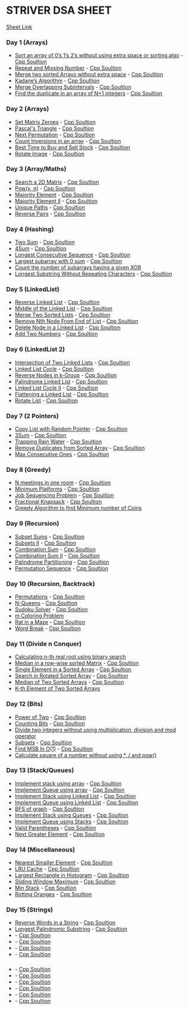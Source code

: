 # STRIVER DSA SHEET

[Sheet Link](https://docs.google.com/document/d/1JLKCaz4n4YtYdQ1bJF1X46BKbxldedb6N1OMiXh9Dmo/edit?usp=sharing)

### Day 1 (Arrays)

- [Sort an array of 0’s 1’s 2’s without using extra space or sorting algo](https://leetcode.com/problems/sort-colors/) - [Cpp Soultion](./Day-1/Sort%20Colors.cpp)
- [Repeat and Missing Number](https://www.geeksforgeeks.org/find-a-repeating-and-a-missing-number/) - [Cpp Soultion](./Day-1/Find%20Missing%20And%20Repeating.cpp)
- [Merge two sorted Arrays without extra space](https://www.geeksforgeeks.org/efficiently-merging-two-sorted-arrays-with-o1-extra-space/) - [Cpp Soultion](./Day-1/Merge%20Two%20Sorted%20Arrays.cpp)
- [Kadane’s Algorithm](https://leetcode.com/problems/maximum-subarray/) - [Cpp Soultion](./Day-1/Maximum%20Subarray.cpp)
- [Merge Overlapping Subintervals](https://leetcode.com/problems/merge-intervals/) - [Cpp Soultion](./Day-1/Merge%20Intervals.cpp)
- [Find the duplicate in an array of N+1 integers](https://leetcode.com/problems/find-the-duplicate-number/solution/) - [Cpp Soultion](./Day-1/Find%20the%20Duplicate%20Number.cpp)

### Day 2 (Arrays)

- [Set Matrix Zeroes](https://leetcode.com/problems/set-matrix-zeroes/) - [Cpp Soultion](./Day-2/Set%20Matrix%20Zeroes.cpp)
- [Pascal's Triangle](https://leetcode.com/problems/pascals-triangle/) - [Cpp Soultion](./Day-2/Pascal's%20Triangle.cpp)
- [Next Permutation](https://leetcode.com/problems/next-permutation/) - [Cpp Soultion](./Day-2/Next%20Permutation.cpp)
- [Count Inversions in an array](https://www.geeksforgeeks.org/counting-inversions/) - [Cpp Soultion](./Day-2/Count%20Inversions.cpp)
- [Best Time to Buy and Sell Stock](https://leetcode.com/problems/best-time-to-buy-and-sell-stock/) - [Cpp Soultion](./Day-2/Best%20Time%20to%20Buy%20and%20Sell%20Stock.cpp)
- [Rotate Image](https://leetcode.com/problems/rotate-image/) - [Cpp Soultion](./Day-2/Rotate%20Image.cpp)

### Day 3 (Array/Maths)

- [Search a 2D Matrix](https://leetcode.com/problems/search-a-2d-matrix/) - [Cpp Soultion](./Day-3/Search%20a%202D%20Matrix.cpp)
- [Pow(x, n)](https://leetcode.com/problems/powx-n/) - [Cpp Soultion](./Day-3/Powxn.cpp)
- [Majority Element](https://leetcode.com/problems/majority-element/) - [Cpp Soultion](./Day-3/Majority%20Element.cpp)
- [Majority Element II](https://leetcode.com/problems/majority-element-ii/) - [Cpp Soultion](./Day-3/Majority%20Element%20II.cpp)
- [Unique Paths](https://leetcode.com/problems/unique-paths/) - [Cpp Soultion](./Day-3/Unique%20Paths.cpp)
- [Reverse Pairs](https://leetcode.com/problems/reverse-pairs/) - [Cpp Soultion](./Day-3/Reverse%20Pairs.cpp)

### Day 4 (Hashing)

- [Two Sum](https://leetcode.com/problems/two-sum/) - [Cpp Soultion](./Day-4/Two%20Sum.cpp)
- [4Sum](https://leetcode.com/problems/4sum/) - [Cpp Soultion](./Day-4/4Sum.cpp)
- [Longest Consecutive Sequence](https://leetcode.com/problems/longest-consecutive-sequence/) - [Cpp Soultion](./Day-4/Longest%20Consecutive%20Sequence.cpp)
- [Largest subarray with 0 sum](https://practice.geeksforgeeks.org/problems/largest-subarray-with-0-sum/1#) - [Cpp Soultion](./Day-4/Largest%20subarray%20with%200%20sum.cpp)
- [Count the number of subarrays having a given XOR](https://www.geeksforgeeks.org/count-number-subarrays-given-xor/)
- [Longest Substring Without Repeating Characters](https://leetcode.com/problems/longest-substring-without-repeating-characters/) - [Cpp Soultion](./Day-4/Longest%20Substring%20Without%20Repeating%20Characters.cpp)

### Day 5 (LinkedList)

- [Reverse Linked List](https://leetcode.com/problems/reverse-linked-list/) - [Cpp Soultion](./Day-5/Reverse%20Linked%20List.cpp)
- [Middle of the Linked List](https://leetcode.com/problems/middle-of-the-linked-list/) - [Cpp Soultion](./Day-5/Middle%20of%20the%20Linked%20List.cpp)
- [Merge Two Sorted Lists](https://leetcode.com/problems/merge-two-sorted-lists/) - [Cpp Soultion](./Day-5/Merge%20Two%20Sorted%20Lists.cpp)
- [Remove Nth Node From End of List](https://leetcode.com/problems/remove-nth-node-from-end-of-list/submissions/) - [Cpp Soultion](./Day-5/Remove%20Nth%20Node%20From%20End%20of%20List.cpp)
- [Delete Node in a Linked List](https://leetcode.com/problems/delete-node-in-a-linked-list/) - [Cpp Soultion](./Day-5/Delete%20Node%20in%20a%20Linked%20List.cpp)
- [Add Two Numbers](https://leetcode.com/problems/add-two-numbers/) - [Cpp Soultion](./Day-5/Add%20Two%20Numbers.cpp)

### Day 6 (LinkedList 2)

- [Intersection of Two Linked Lists](https://leetcode.com/problems/intersection-of-two-linked-lists/) - [Cpp Soultion](./Day-6/Intersection%20of%20Two%20Linked%20Lists.cpp)
- [Linked List Cycle](https://leetcode.com/problems/linked-list-cycle/) - [Cpp Soultion](./Day-6/Linked%20List%20Cycle.cpp)
- [Reverse Nodes in k-Group](https://leetcode.com/problems/reverse-nodes-in-k-group/) - [Cpp Soultion](./Day-6/Reverse%20Nodes%20in%20k-Group.cpp)
- [Palindrome Linked List](https://leetcode.com/problems/palindrome-linked-list/) - [Cpp Soultion](./Day-6/Palindrome%20Linked%20List.cpp)
- [Linked List Cycle II](https://leetcode.com/problems/linked-list-cycle-ii/) - [Cpp Soultion](./Day-6/Linked%20List%20Cycle%20II.cpp)
- [Flattening a Linked List](https://practice.geeksforgeeks.org/problems/flattening-a-linked-list/1#) - [Cpp Soultion](./Day-6/Flattening%20a%20Linked%20List.cpp)
- [Rotate List](https://leetcode.com/problems/rotate-list/) - [Cpp Soultion](./Day-6/Rotate%20List.cpp)

### Day 7 (2 Pointers)

- [Copy List with Random Pointer](https://leetcode.com/problems/copy-list-with-random-pointer/) - [Cpp Soultion](./Day-7/Copy%20List%20ith%20Random%20Pointer.cpp)
- [3Sum](https://leetcode.com/problems/3sum/) - [Cpp Soultion](./Day-7/3Sum.cpp)
- [Trapping Rain Water](https://leetcode.com/problems/trapping-rain-water/) - [Cpp Soultion](./Day-7/Trapping%20Rain%20Water.cpp)
- [Remove Duplicates from Sorted Array](https://leetcode.com/problems/remove-duplicates-from-sorted-array/) - [Cpp Soultion](./Day-7/Remove%20Duplicates.cpp)
- [Max Consecutive Ones](https://leetcode.com/problems/max-consecutive-ones/) - [Cpp Soultion](./Day-7/Max%20Consecutive%20Ones.cpp)

### Day 8 (Greedy)

- [N meetings in one room](https://practice.geeksforgeeks.org/problems/n-meetings-in-one-room-1587115620/1#) - [Cpp Soultion](./Day-8/N%20meetings%20in%20one%20room.cpp)
- [Minimum Platforms](https://practice.geeksforgeeks.org/problems/minimum-platforms-1587115620/1#) - [Cpp Soultion](./Day-8/Minimum%20Platforms.cpp)
- [Job Sequencing Problem](https://practice.geeksforgeeks.org/problems/job-sequencing-problem-1587115620/1#) - [Cpp Soultion](./Day-8/Job%20Sequencing%20Problem.cpp)
- [Fractional Knapsack](https://practice.geeksforgeeks.org/problems/fractional-knapsack-1587115620/1#) - [Cpp Soultion](./Day-8/Fractional%20Knapsack.cpp)
- [Greedy Algorithm to find Minimum number of Coins](https://www.geeksforgeeks.org/greedy-algorithm-to-find-minimum-number-of-coins/)

### Day 9 (Recursion)

- [Subset Sums](https://practice.geeksforgeeks.org/problems/subset-sums2234/1#) - [Cpp Soultion](./Day-9/Subset%20Sums.cpp)
- [Subsets II](https://leetcode.com/problems/subsets-ii/) - [Cpp Soultion](./Day-9/Subsets%20II.cpp)
- [Combination Sum](https://leetcode.com/problems/combination-sum/) - [Cpp Soultion](./Day-9/Combination%20Sum.cpp)
- [Combination Sum II](https://leetcode.com/problems/combination-sum-ii/) - [Cpp Soultion](./Day-9/Combination%20Sum%20II.cpp)
- [Palindrome Partitioning](https://leetcode.com/problems/palindrome-partitioning/) - [Cpp Soultion](./Day-9/Palindrome%20Partitioning.cpp)
- [Permutation Sequence](https://leetcode.com/problems/permutation-sequence/) - [Cpp Soultion](./Day-9/Permutation%20Sequence.cpp)

### Day 10 (Recursion, Backtrack)

- [Permutations](https://leetcode.com/problems/permutations/) - [Cpp Soultion](./Day-10/Permutations.cpp)
- [N-Queens](https://leetcode.com/problems/n-queens-ii/) - [Cpp Soultion](./Day-10/N-Queens.cpp)
- [Sudoku Solver](https://leetcode.com/problems/sudoku-solver/) - [Cpp Soultion](./Day-10/Sudoku%20Solver.cpp)
- [m Coloring Problem](https://www.geeksforgeeks.org/m-coloring-problem-backtracking-5/)
- [Rat in a Maze](https://practice.geeksforgeeks.org/problems/rat-in-a-maze-problem/1#) - [Cpp Soultion](./Day-10/Rat%20in%20a%20Maze%20Problem.cpp)
- [Word Break](https://leetcode.com/problems/word-break/) - [Cpp Soultion](./Day-10/Word%20Break.cpp)

### Day 11 (Divide n Conquer)

- [Calculating n-th real root using binary search](https://www.geeksforgeeks.org/calculating-n-th-real-root-using-binary-search/)
- [Median in a row-wise sorted Matrix](https://practice.geeksforgeeks.org/problems/median-in-a-row-wise-sorted-matrix1527/1#) - [Cpp Soultion](./Day-11/Median%20in%20a%20row-wise%20sorted%20Matrix.cpp)
- [Single Element in a Sorted Array](https://leetcode.com/problems/single-element-in-a-sorted-array/) - [Cpp Soultion](./Day-11/Single%20Element%20in%20a%20Sorted%20Array.cpp)
- [Search in Rotated Sorted Array](https://leetcode.com/problems/search-in-rotated-sorted-array/) - [Cpp Soultion](./Day-11/Search%20in%20Rotated%20Sorted%20Array.cpp)
- [Median of Two Sorted Arrays](https://leetcode.com/problems/median-of-two-sorted-arrays/) - [Cpp Soultion](./Day-11/Median%20of%20Two%20Sorted%20Arrays.cpp)
- [K-th Element of Two Sorted Arrays](https://www.geeksforgeeks.org/k-th-element-two-sorted-arrays/)

### Day 12 (Bits)

- [Power of Two](https://leetcode.com/problems/power-of-two/) - [Cpp Soultion](./Day-12/Power%20of%20Two.cpp)
- [Counting Bits](https://leetcode.com/problems/counting-bits/) - [Cpp Soultion](./Day-12/Counting%20Bits.cpp)
- [Divide two integers without using multiplication, division and mod operator](https://www.geeksforgeeks.org/divide-two-integers-without-using-multiplication-division-mod-operator/)
- [Subsets](https://leetcode.com/problems/subsets/) - [Cpp Soultion](./Day-12/Subsets.cpp)
- [Find MSB In O(1)](https://www.codingninjas.com/codestudio/problems/find-msb-in-o-1_1112570) - [Cpp Soultion](./Day-12/Find%20MSB%20In%20O1.cpp)
- [Calculate square of a number without using \*, / and pow()](https://www.geeksforgeeks.org/calculate-square-of-a-number-without-using-and-pow/)

### Day 13 (Stack/Queues)

- [Implement stack using array](https://practice.geeksforgeeks.org/problems/implement-stack-using-array/1#) - [Cpp Soultion](./Day-13/Implement%20stack%20using%20array.cpp)
- [Implement Queue using array](https://practice.geeksforgeeks.org/problems/implement-queue-using-array/1#) - [Cpp Soultion](./Day-13/Implement%20Queue%20using%20array.cpp)
- [Implement Stack using Linked List](https://practice.geeksforgeeks.org/problems/implement-stack-using-linked-list/1) - [Cpp Soultion](./Day-13/Implement%20Stack%20using%20Linked%20List.cpp)
- [Implement Queue using Linked List](https://practice.geeksforgeeks.org/problems/implement-queue-using-linked-list/1) - [Cpp Soultion](./Day-13/Implement%20Queue%20using%20Linked%20List.cpp)
- [BFS of graph](https://practice.geeksforgeeks.org/problems/bfs-traversal-of-graph/1#) - [Cpp Soultion](./Day-13/BFS%20of%20graph.cpp)
- [Implement Stack using Queues](https://leetcode.com/problems/implement-stack-using-queues/) - [Cpp Soultion](./Day-13/Implement%20Stack%20using%20Queues.cpp)
- [Implement Queue using Stacks](https://leetcode.com/problems/implement-queue-using-stacks/) - [Cpp Soultion](./Day-13/Implement%20Queue%20using%20Stacks.cpp)
- [Valid Parentheses](https://leetcode.com/problems/valid-parentheses/) - [Cpp Soultion](./Day-13/Valid%20Parentheses.cpp)
- [Next Greater Element](https://practice.geeksforgeeks.org/problems/next-larger-element-1587115620/1#) - [Cpp Soultion](./Day-13/Next%20Greater%20Element.cpp)

### Day 14 (Miscellaneous)

- [Nearest Smaller Element](https://www.interviewbit.com/problems/nearest-smaller-element/) - [Cpp Soultion](./Day-14/Nearest%20Smaller%20Element.cpp)
- [LRU Cache](https://leetcode.com/problems/lru-cache/) - [Cpp Soultion](./Day-14/LRU%20Cache.cpp)
- [Largest Rectangle in Histogram](https://leetcode.com/problems/largest-rectangle-in-histogram/) - [Cpp Soultion](./Day-14/Largest%20Rectangle%20in%20Histogram.cpp)
- [Sliding Window Maximum](https://leetcode.com/problems/sliding-window-maximum/) - [Cpp Soultion](./Day-14/Sliding%20Window%20Maximum.cpp)
- [Min Stack](https://leetcode.com/problems/min-stack/) - [Cpp Soultion](./Day-14/Min%20Stack.cpp)
- [Rotting Oranges](https://leetcode.com/problems/rotting-oranges/) - [Cpp Soultion](./Day-14/Rotting%20Oranges.cpp)

### Day 15 (Strings)

- [Reverse Words in a String](https://leetcode.com/problems/reverse-words-in-a-string/) - [Cpp Soultion](./Day-15/Reverse%20Words%20in%20a%20String.cpp)
- [Longest Palindromic Substring](https://leetcode.com/problems/longest-palindromic-substring/) - [Cpp Soultion](./Day-15/Longest%20Palindromic%20Substring.cpp)
- []() - [Cpp Soultion](./Day-15/.cpp)
- []() - [Cpp Soultion](./Day-15/.cpp)
- []() - [Cpp Soultion](./Day-15/.cpp)
- []() - [Cpp Soultion](./Day-15/.cpp)

###

- []() - [Cpp Soultion](./Day-/.cpp)
- []() - [Cpp Soultion](./Day-/.cpp)
- []() - [Cpp Soultion](./Day-/.cpp)
- []() - [Cpp Soultion](./Day-/.cpp)
- []() - [Cpp Soultion](./Day-/.cpp)
- []() - [Cpp Soultion](./Day-/.cpp)
